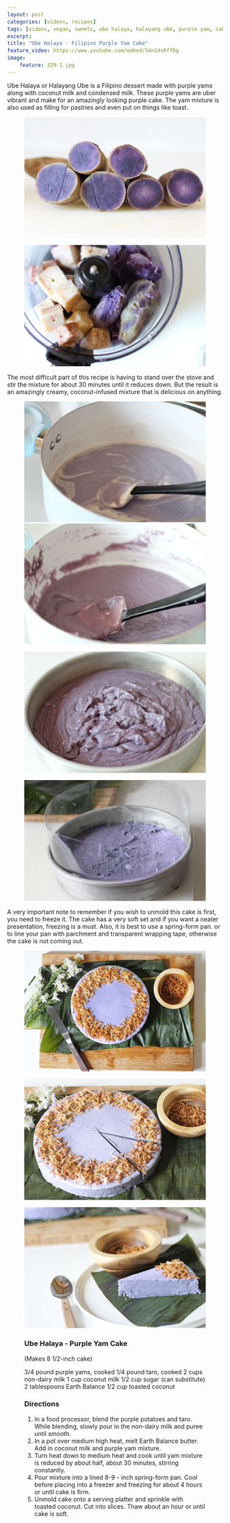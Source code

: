 ```yaml
---
layout: post
categories: [videos, recipes]
tags: [videos, vegan, sweets, ube halaya, halayang ube, purple yam, cake, purple yam cake, phillipinies, filipino, purple cake]
excerpt: 
title: "Ube Halaya - Filipino Purple Yam Cake"
feature_video: https://www.youtube.com/embed/54n1dsRffDg
image:
    feature: 329-1.jpg
---
```


Ube Halaya or Halayang Ube is a Filipino dessert made with purple yams along with coconut milk and condensed milk.  These purple yams are uber vibrant and make for an amazingly looking purple cake.  The yam mixture is also used as filling for pastries and even put on things like toast.

<figure>
<img src="/images/329-3.jpg">
</figure> 

<figure>
<img src="/images/329-4.jpg">
</figure> 


The most difficult part of this recipe is having to stand over the stove and stir the mixture for about 30 minutes until it reduces down.  But the result is an amazingly creamy, coconut-infused mixture that is delicious on anything.

<figure class="half">
    <img src="/images/329-7.jpg">
    <img src="/images/329-9.jpg">
</figure>

<figure>
<img src="/images/329-10.jpg">
</figure> 

<figure>
<img src="/images/329-14.jpg">
</figure> 

A very important note to remember if you wish to unmold this cake is first, you need to freeze it.  The cake has a very soft set and if you want a neater presentation, freezing is a must.  Also, it is best to use a spring-form pan.  or to line your pan with parchment and transparent wrapping tape, otherwise the cake is not coming out.

<figure>
<img src="/images/329-1.jpg">
</figure> 

<figure>
<img src="/images/329-12.jpg">
</figure> 

<figure>
<img src="/images/329-13.jpg">
</figure> 

<figure class="ingredients" markdown="1">

### Ube Halaya - Purple Yam Cake

(Makes 8 1/2-inch cake)

3/4 pound purple yams, cooked
1/4 pound taro, cooked
2 cups non-dairy milk
1 cup coconut milk
1/2 cup sugar (can substitute)
2 tablespoons Earth Balance
1/2 cup toasted coconut

</figure>

<figure class="directions" markdown="1">

### Directions

1. In a food processor, blend the purple potatoes and taro.  While blending, slowly pour in the non-dairy milk and puree until smooth.
2. In a pot over medium high heat, melt Earth Balance butter.  Add in coconut milk and purple yam mixture.
3. Turn heat down to medium heat and cook until yam mixture is reduced by about half, about 30 minutes, stirring constantly.  
4. Pour mixture into a lined 8-9 - inch spring-form pan.  Cool before placing into a freezer and freezing for about 4 hours or until cake is firm.
5. Unmold cake onto a serving platter and sprinkle with toasted coconut. Cut into slices.  Thaw about an hour or until cake is soft.

</figure>